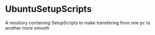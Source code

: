 # UbuntuSetupScripts
A reository containing SetupScripts to make transfering from one pc to another more smooth
